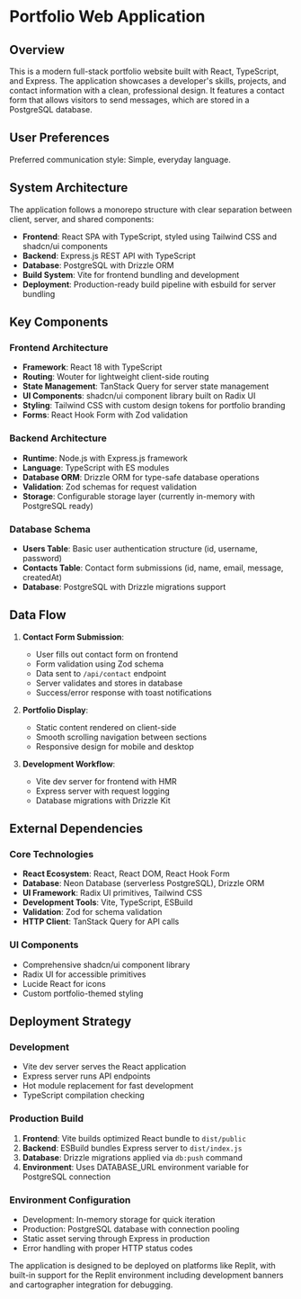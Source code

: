# Portfolio Web Application

## Overview

This is a modern full-stack portfolio website built with React, TypeScript, and Express. The application showcases a developer's skills, projects, and contact information with a clean, professional design. It features a contact form that allows visitors to send messages, which are stored in a PostgreSQL database.

## User Preferences

Preferred communication style: Simple, everyday language.

## System Architecture

The application follows a monorepo structure with clear separation between client, server, and shared components:

- **Frontend**: React SPA with TypeScript, styled using Tailwind CSS and shadcn/ui components
- **Backend**: Express.js REST API with TypeScript
- **Database**: PostgreSQL with Drizzle ORM
- **Build System**: Vite for frontend bundling and development
- **Deployment**: Production-ready build pipeline with esbuild for server bundling

## Key Components

### Frontend Architecture
- **Framework**: React 18 with TypeScript
- **Routing**: Wouter for lightweight client-side routing
- **State Management**: TanStack Query for server state management
- **UI Components**: shadcn/ui component library built on Radix UI
- **Styling**: Tailwind CSS with custom design tokens for portfolio branding
- **Forms**: React Hook Form with Zod validation

### Backend Architecture
- **Runtime**: Node.js with Express.js framework
- **Language**: TypeScript with ES modules
- **Database ORM**: Drizzle ORM for type-safe database operations
- **Validation**: Zod schemas for request validation
- **Storage**: Configurable storage layer (currently in-memory with PostgreSQL ready)

### Database Schema
- **Users Table**: Basic user authentication structure (id, username, password)
- **Contacts Table**: Contact form submissions (id, name, email, message, createdAt)
- **Database**: PostgreSQL with Drizzle migrations support

## Data Flow

1. **Contact Form Submission**: 
   - User fills out contact form on frontend
   - Form validation using Zod schema
   - Data sent to `/api/contact` endpoint
   - Server validates and stores in database
   - Success/error response with toast notifications

2. **Portfolio Display**:
   - Static content rendered on client-side
   - Smooth scrolling navigation between sections
   - Responsive design for mobile and desktop

3. **Development Workflow**:
   - Vite dev server for frontend with HMR
   - Express server with request logging
   - Database migrations with Drizzle Kit

## External Dependencies

### Core Technologies
- **React Ecosystem**: React, React DOM, React Hook Form
- **Database**: Neon Database (serverless PostgreSQL), Drizzle ORM
- **UI Framework**: Radix UI primitives, Tailwind CSS
- **Development Tools**: Vite, TypeScript, ESBuild
- **Validation**: Zod for schema validation
- **HTTP Client**: TanStack Query for API calls

### UI Components
- Comprehensive shadcn/ui component library
- Radix UI for accessible primitives
- Lucide React for icons
- Custom portfolio-themed styling

## Deployment Strategy

### Development
- Vite dev server serves the React application
- Express server runs API endpoints
- Hot module replacement for fast development
- TypeScript compilation checking

### Production Build
1. **Frontend**: Vite builds optimized React bundle to `dist/public`
2. **Backend**: ESBuild bundles Express server to `dist/index.js`
3. **Database**: Drizzle migrations applied via `db:push` command
4. **Environment**: Uses DATABASE_URL environment variable for PostgreSQL connection

### Environment Configuration
- Development: In-memory storage for quick iteration
- Production: PostgreSQL database with connection pooling
- Static asset serving through Express in production
- Error handling with proper HTTP status codes

The application is designed to be deployed on platforms like Replit, with built-in support for the Replit environment including development banners and cartographer integration for debugging.